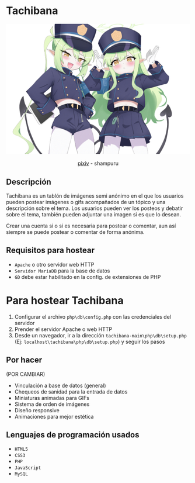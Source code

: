 # Tachibana
![](resources/banner.png)
<div align="center">
<a href="https://www.pixiv.net/en/artworks/117630077")>pixiv</a> - shampuru
</div>

## Descripción
Tachibana es un tablón de imágenes semi anónimo en el que los usuarios pueden postear imágenes o gifs acompañados de un tópico y una descripción sobre el tema.
Los usuarios pueden ver los posteos y debatir sobre el tema, también pueden adjuntar una imagen si es que lo desean. 

Crear una cuenta si o si es necesaria para postear o comentar, aun así siempre se puede postear o comentar de forma anónima.

## Requisitos para hostear
- ```Apache``` o otro servidor web HTTP
- ```Servidor MariaDB``` para la base de datos
- ```GD``` debe estar habilitado en la config. de extensiones de PHP

# Para hostear Tachibana
1. Configurar el archivo ```php\db\config.php``` con las credenciales del servidor
2. Prender el servidor Apache o web HTTP
3. Desde un navegador, ir a la dirección ```tachibana-main\php\db\setup.php``` (Ej: ```localhost\tachibana\php\db\setup.php```) y seguir los pasos

## Por hacer
(POR CAMBIAR)
- Vinculación a base de datos (general)
- Chequeos de sanidad para la entrada de datos
- Miniaturas animadas para GIFs
- Sistema de orden de imágenes 
- Diseño responsive
- Animaciones para mejor estética

## Lenguajes de programación usados
- ```HTML5```
- ```CSS3```
- ```PHP```
- ```JavaScript```
- ```MySQL```

